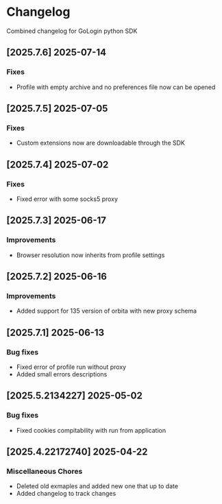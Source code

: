 # Changelog

Combined changelog for GoLogin python SDK

## [2025.7.6] 2025-07-14


### Fixes

* Profile with empty archive and no preferences file now can be opened

## [2025.7.5] 2025-07-05


### Fixes

* Custom extensions now are downloadable through the SDK

## [2025.7.4] 2025-07-02


### Fixes

* Fixed error with some socks5 proxy

## [2025.7.3] 2025-06-17


### Improvements

* Browser resolution now inherits from profile settings

## [2025.7.2] 2025-06-16


### Improvements

* Added support for 135 version of orbita with new proxy schema

## [2025.7.1] 2025-06-13


### Bug fixes

* Fixed error of profile run without proxy
* Added small errors descriptions

## [2025.5.2134227] 2025-05-02


### Bug fixes

* Fixed cookies compitability with run from application

## [2025.4.22172740] 2025-04-22


### Miscellaneous Chores

* Deleted old exmaples and added new one that up to date
* Added changelog to track changes
